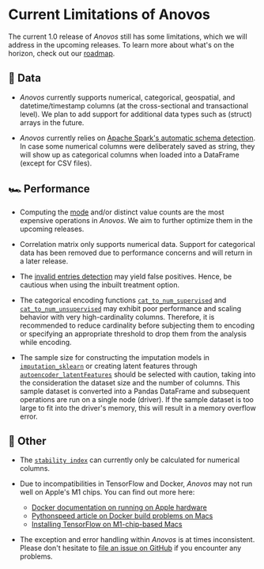 # Current Limitations of Anovos

The current 1.0 release of _Anovos_ still has some limitations, which we will address in the upcoming releases.
To learn more about what's on the horizon, check out our [roadmap](roadmap.md).

## 🔣 Data

- _Anovos_ currently supports numerical, categorical, geospatial, and datetime/timestamp columns
  (at the cross-sectional and transactional level).
  We plan to add support for additional data types such as (struct) arrays in the future.

- _Anovos_ currently relies on
  [Apache Spark's automatic schema detection](https://spark.apache.org/docs/2.2.1/sql-programming-guide.html#inferring-the-schema-using-reflection).
  In case some numerical columns were deliberately saved as string, they will show up as categorical columns when
  loaded into a DataFrame (except for CSV files).

## 🏎 Performance

- Computing the [mode](../api/data_analyzer/stats_generator.md#measures_of_centraltendency) and/or
  distinct value counts are the most expensive operations in _Anovos_.
  We aim to further optimize them in the upcoming releases.

- Correlation matrix only supports numerical data.
  Support for categorical data has been removed due to performance concerns and will return in a later release.

- The [invalid entries detection](../api/data_analyzer/quality_checker.md#invalidentries_detection)
  may yield false positives.
  Hence, be cautious when using the inbuilt treatment option.

- The categorical encoding functions
  [`cat_to_num_supervised`](../api/data_transformer/transformers.md#cat_to_num_supervised)
  and
  [`cat_to_num_unsupervised`](../api/data_transformer/transformers.md#cat_to_num_unsupervised)
  may exhibit poor performance and scaling behavior with very high-cardinality columns.
  Therefore, it is recommended to reduce cardinality before subjecting them to encoding
  or specifying an appropriate threshold to drop them from the analysis while encoding.

- The sample size for constructing the imputation models in
  [`imputation_sklearn`](../api/data_transformer/transformers.md#imputation_sklearn)
  or creating latent features through
  [`autoencoder_latentFeatures`](../api/data_transformer/transformers.md#autoencoder_latentFeatures)
  should be selected with caution, taking into the consideration the dataset size and the number of columns.
  This sample dataset is converted into a Pandas DataFrame and subsequent operations are run on a single node (driver).
  If the sample dataset is too large to fit into the driver's memory, this will result in a memory overflow error.

## 🔩 Other

- The [`stability index`](../api/drift_stability/drift_detector.md#stabilityindex_computation)
  can currently only be calculated for numerical columns.

- Due to incompatibilities in TensorFlow and Docker, _Anovos_ may not run well on Apple's M1 chips.
  You can find out more here:
  - [Docker documentation on running on Apple hardware](https://docs.docker.com/desktop/mac/apple-silicon/)
  - [Pythonspeed article on Docker build problems on Macs](https://pythonspeed.com/articles/docker-build-problems-mac/)
  - [Installing TensorFlow on M1-chip-based Macs](https://caffeinedev.medium.com/how-to-install-tensorflow-on-m1-mac-8e9b91d93706)

- The exception and error handling within _Anovos_ is at times inconsistent. Please don't hesitate to
  [file an issue on GitHub](https://github.com/anovos/anovos/issues) if you encounter any problems.
